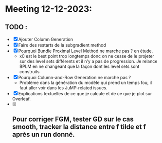 # Meeting 12-12-2023:
## TODO :
- [x] Ajouter Column Generation
- [x] Faire des restarts de la subgradient method
- [x] Pourquoi Bundle Proximal Level Method ne marche pas ? en étude.
  - x0 est le best point trop longtemps donc on ne cesse de le projeter sur des level sets différents et il n'y a pas de progression. Je relance BPLM en ne changeant que la façon dont les level sets sont construits
- [x] Pourquoi Column-and-Row Generation ne marche pas ? 
  - Problème dans la génération du modèle qui prend un temps fou, il faut aller voir dans les JuMP-related issues.
- [x] Explications textuelles de ce que je calcule et de ce que je plot sur Overleaf.
- [x] Pour corriger FGM, tester GD sur le cas smooth, tracker la distance entre f tilde et f après un run donné.
  - 